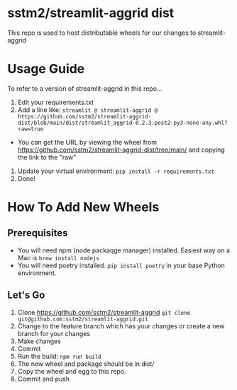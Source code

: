# sstm2/streamlit-aggrid dist 

This repo is used to host distributable wheels for our changes to streamlit-aggrid

# Usage Guide

To refer to a version of streamlit-aggrid in this repo...

1. Edit your requirements.txt
1. Add a line like: `streamlit @ streamlit-aggrid @ https://github.com/sstm2/streamlit-aggrid-dist/blob/main/dist/streamlit_aggrid-0.2.3.post2-py3-none-any.whl?raw=true`
  - You can get the URL by viewing the wheel from https://github.com/sstm2/streamlit-aggrid-dist/tree/main/ and copying the link to the "raw"
1. Update your virtual environment: `pip install -r requirements.txt`
1. Done!

# How To Add New Wheels

## Prerequisites
* You will need npm (node packaqge manager) installed. Easiest way on a Mac is `brew install nodejs`
* You will need poetry installed. `pip install poetry` in your base Python environment.

## Let's Go
1. Clone https://github.com/sstm2/streamlit-aggrid `git clone git@github.com:sstm2/streamlit-aggrid.git`
1. Change to the feature branch which has your changes or create a new branch for your changes
1. Make changes
1. Commit
1. Run the build: `npm run build`
1. The new wheel and package should be in dist/
1. Copy the wheel and egg to this repo.
1. Commit and push

